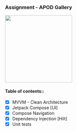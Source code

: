 ### Assignment - APOD Gallery

<img src="https://raw.githubusercontent.com/Jaseemakhtar/AssignmentApod/main/art/apod-app-screen.gif?token=GHSAT0AAAAAABXUSVYUEVGSCM25WW5DSB4CY4GXIRA" width="220" > 

#### Table of contents::
- [x] MVVM - Clean Architecture
- [x] Jetpack Compose [UI]
- [x] Compose Navigation
- [x] Dependency Injection [Hilt]
- [x] Unit tests
